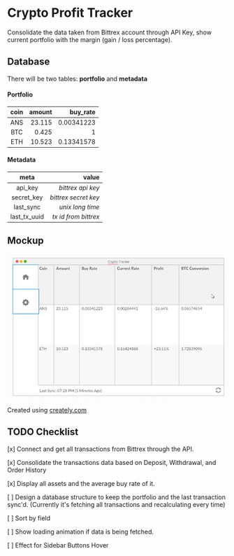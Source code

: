 # Crypto Profit Tracker

Consolidate the data taken from Bittrex account through API Key, show current portfolio with the margin (gain / loss percentage).

## Database

There will be two tables: **portfolio** and **metadata**

#### Portfolio
| coin | amount | buy_rate |
| :--: | -----: | -------: |
| ANS | 23.115 | 0.00341223 |
| BTC | 0.425 | 1 |
| ETH | 10.523 | 0.13341578 |

#### Metadata
| meta | value |
| :--: | -----: |
| api_key | *bittrex api key* |
| secret_key | *bittrex secret key* |
| last_sync | *unix long time* |
| last_tx_uuid | *tx id from bittrex* |

## Mockup

![Crypto Tracker Mock](images/mock.png)

Created using [creately.com](https://creately.com/)

## TODO Checklist

[x] Connect and get all transactions from Bittrex through the API.

[x] Consolidate the transactions data based on Deposit, Withdrawal, and Order History

[x] Display all assets and the average buy rate of it.

[ ] Design a database structure to keep the portfolio and the last transaction sync'd. (Currently it's fetching all transactions and recalculating every time)

[ ] Sort by field

[ ] Show loading animation if data is being fetched.

[ ] Effect for Sidebar Buttons Hover
